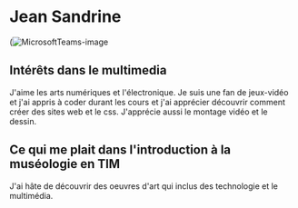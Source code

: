 # Jean Sandrine
(![MicrosoftTeams-image](https://github.com/sandrinejeann/H24_V11_inspirations_JEAN/assets/143232182/cdebba36-1d4c-4fa1-ab2c-117bcb88bd10)

## **Intérêts dans le multimedia**
J'aime les arts numériques et l'électronique. Je suis une fan de jeux-vidéo et j'ai appris à coder durant les cours et j'ai apprécier découvrir comment créer des sites web et le css. J'apprécie aussi le montage vidéo et le dessin. 

## Ce qui me plait dans l'introduction à la muséologie en TIM
J'ai hâte de découvrir des oeuvres d'art qui inclus des technologie et le multimédia.
